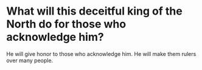 # What will this deceitful king of the North do for those who acknowledge him?

He will give honor to those who acknowledge him. He will make them rulers over many people.
